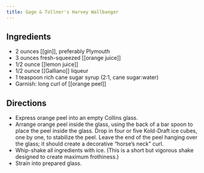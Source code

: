 ```yaml
---
title: Gage & Tollner's Harvey Wallbanger
---
```


## Ingredients
-    2 ounces [[gin]], preferably Plymouth
-    3 ounces fresh-squeezed [[orange juice]]
-    1/2 ounce [[lemon juice]] 
-    1/2 ounce [[Galliano]] liqueur
-    1 teaspoon rich cane sugar syrup (2:1, cane sugar:water)
- Garnish: long curl of [[orange peel]]
## Directions

-    Express orange peel into an empty Collins glass.
-   Arrange orange peel inside the glass, using the back of a bar spoon to place the peel inside the glass. Drop in four or five Kold-Draft ice cubes, one by one, to stabilize the peel. Leave the end of the peel hanging over the glass; it should create a decorative “horse’s neck” curl.
-    Whip-shake all ingredients with ice. (This is a short but vigorous shake designed to create maximum frothiness.)
-    Strain into prepared glass.
